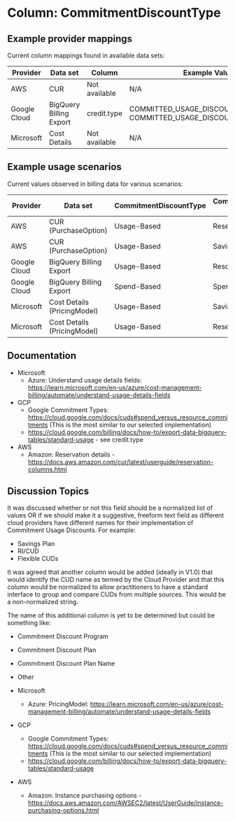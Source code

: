 # Column: CommitmentDiscountType

## Example provider mappings

Current column mappings found in available data sets:

| Provider | Data set                 | Column                    |  Example Values  |
|----------|--------------------------|---------------------------|------------------|
| AWS | CUR                      | Not available   | N/A |
| Google Cloud | BigQuery Billing Export | credit.type              | COMMITTED_USAGE_DISCOUNT, COMMITTED_USAGE_DISCOUNT_DOLLAR_BASE |
| Microsoft | Cost Details             | Not available               | N/A |

## Example usage scenarios

Current values observed in billing data for various scenarios:

| Provider | Data set                 | CommitmentDiscountType     | CommitmentDiscountProgram (Name TBD)     |
|----------|--------------------------|----------------------------|------------------------------------------|
| AWS | CUR (PurchaseOption)                   | Usage-Based                | Reserved Instances              |
| AWS | CUR (PurchaseOption)                   | Usage-Based                | Savings Plans                   |
| Google Cloud | BigQuery Billing Export | Usage-Based        | Resource-based CUD                            |
| Google Cloud | BigQuery Billing Export | Spend-Based        | Spend-based CUD                               |
| Microsoft | Cost Details (PricingModel)| Usage-Based                     | Savings Plan                     |
| Microsoft | Cost Details (PricingModel)| Usage-Based                     | Reservation                      |

## Documentation
- Microsoft
  - Azure:  Understand usage details fields: https://learn.microsoft.com/en-us/azure/cost-management-billing/automate/understand-usage-details-fields
- GCP
  - Google Commitment Types:  https://cloud.google.com/docs/cuds#spend_versus_resource_commitments (This is the most similar to our selected implementation)
  - https://cloud.google.com/billing/docs/how-to/export-data-bigquery-tables/standard-usage - see credit.type
- AWS
  - Amazon: Reservation details - https://docs.aws.amazon.com/cur/latest/userguide/reservation-columns.html

## Discussion Topics
It was discussed whether or not this field should be a normalized list of values OR if we should make it a suggestive, freeform text field as different cloud providers have different names for their implementation of Commitment Usage Discounts. For example:
  - Savings Plan
  - RI/CUD
  - Flexible CUDs

It was agreed that another column would be added (ideally in V1.0) that would identify the CUD name as termed by the Cloud Provider and that this column would be normalized to allow practitioners to have a standard interface to group and compare CUDs from multiple sources. This would be a non-normalized string.

The name of this additional column is yet to be determined but could be something like:
- Commitment Discount Program
- Commitment Discount Plan
- Commitment Discount Plan Name
- Other

- Microsoft
  - Azure:  PricingModel: https://learn.microsoft.com/en-us/azure/cost-management-billing/automate/understand-usage-details-fields
- GCP
  - Google Commitment Types:  https://cloud.google.com/docs/cuds#spend_versus_resource_commitments (This is the most similar to our selected implementation)
  - https://cloud.google.com/billing/docs/how-to/export-data-bigquery-tables/standard-usage
- AWS
  - Amazon: Instance purchasing options - https://docs.aws.amazon.com/AWSEC2/latest/UserGuide/instance-purchasing-options.html

